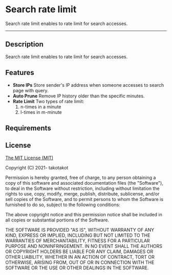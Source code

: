 # Search rate limit

Search rate limit enables to rate limit for search accesses.

----
## Description

Search rate limit enables to rate limit for search accesses.

## Features

* **Store IPs** Store sender's IP address when someone accesses to search page with query.
* **Auto Prune** Remove IP history older than the specific minutes.
* **Rate Limit** Two types of rate limit:
  1. n-times in a minute
  2. l-times in m-minute

## Requirements



## License

[The MIT License (MIT)](https://opensource.org/licenses/mit-license.php)

Copyright (C) 2021- takotakot

Permission is hereby granted, free of charge, to any person obtaining a copy of this software and associated documentation files (the "Software"), to deal in the Software without restriction, including without limitation the rights to use, copy, modify, merge, publish, distribute, sublicense, and/or sell copies of the Software, and to permit persons to whom the Software is furnished to do so, subject to the following conditions:

The above copyright notice and this permission notice shall be included in all copies or substantial portions of the Software.

THE SOFTWARE IS PROVIDED "AS IS", WITHOUT WARRANTY OF ANY KIND, EXPRESS OR IMPLIED, INCLUDING BUT NOT LIMITED TO THE WARRANTIES OF MERCHANTABILITY, FITNESS FOR A PARTICULAR PURPOSE AND NONINFRINGEMENT. IN NO EVENT SHALL THE AUTHORS OR COPYRIGHT HOLDERS BE LIABLE FOR ANY CLAIM, DAMAGES OR OTHER LIABILITY, WHETHER IN AN ACTION OF CONTRACT, TORT OR OTHERWISE, ARISING FROM, OUT OF OR IN CONNECTION WITH THE SOFTWARE OR THE USE OR OTHER DEALINGS IN THE SOFTWARE.
